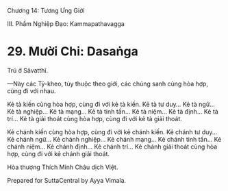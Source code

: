  

Chương 14: Tương Ưng Giới

III. Phẩm Nghiệp Ðạo: Kammapathavagga

# 29\. Mười Chi: Dasaṅga

Trú ở Sāvatthī.

—Này các Tỷ-kheo, tùy thuộc theo giới, các chúng sanh cùng hòa hợp, cùng đi với nhau.

Kẻ tà kiến cùng hòa hợp, cùng đi với kẻ tà kiến. Kẻ tà tư duy… Kẻ tà ngữ… Kẻ tà nghiệp… Kẻ tà mạng… Kẻ tà tinh tấn… Kẻ tà niệm… Kẻ tà định… Kẻ tà trí… Kẻ tà giải thoát cùng hòa hợp, cùng đi với kẻ tà giải thoát.

Kẻ chánh kiến cùng hòa hợp, cùng đi với kẻ chánh kiến. Kẻ chánh tư duy… Kẻ chánh ngữ… Kẻ chánh nghiệp… Kẻ chánh mạng… Kẻ chánh tinh tấn… Kẻ chánh niệm… Kẻ chánh định… Kẻ chánh trí… Kẻ chánh giải thoát cùng hòa hợp, cùng đi với kẻ chánh giải thoát.

Hòa thượng Thích Minh Châu dịch Việt.

Prepared for SuttaCentral by Ayya Vimala.